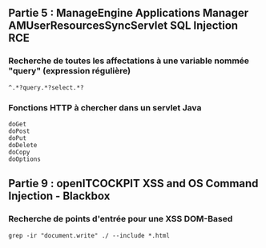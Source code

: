 ## Partie 5 : ManageEngine Applications Manager AMUserResourcesSyncServlet SQL Injection RCE

### Recherche de toutes les affectations à une variable nommée "query" (expression régulière)

    ^.*?query.*?select.*?

### Fonctions HTTP à chercher dans un servlet Java

    doGet
    doPost
    doPut
    doDelete
    doCopy
    doOptions


## Partie 9 : openITCOCKPIT XSS and OS Command Injection - Blackbox

### Recherche de points d'entrée pour une XSS DOM-Based

    grep -ir "document.write" ./ --include *.html

